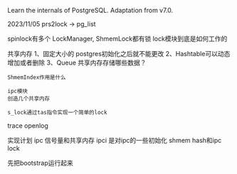Learn the internals of PostgreSQL.
Adaptation from v7.0.

2023/11/05
prs2lock -> pg_list

spinlock有多个 LockManager, ShmemLock都有锁
lock模块到底是如何工作的

共享内存
    1、固定大小的 postgres初始化之后就不能更改
    2、Hashtable可以动态增加或者删除
    3、Queue
    共享内存存储哪些数据？

    ShmemIndex作用是什么

    ipc模块
    创造几个共享内存

    s_lock通过tas指令实现一个简单的lock

trace
    openlog


实现计划
    ipc   信号量和共享内存
    ipci  是对ipc的一些初始化
    shmem hash和ipc 
    lock

先把bootstrap运行起来


